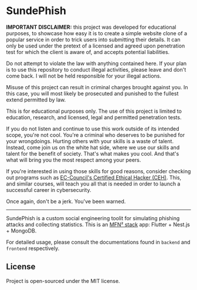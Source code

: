 # SundePhish

**IMPORTANT DISCLAIMER:** this project was developed for educational purposes, to showcase how easy it is to create a simple website clone of a popular service in order to trick users into submitting their details. It can only be used under the pretext of a licensed and agreed upon penetration test for which the client is aware of, and accepts potential liabilities.

Do not attempt to violate the law with anything contained here. If your plan is to use this repository to conduct illegal activities, please leave and don't come back. I will not be held responsible for your illegal actions.

Misuse of this project can result in criminal charges brought against you. In this case, you will most likely be prosecuted and punished to the fullest extend permitted by law.

This is for educational purposes only. The use of this project is limited to education, research, and licensed, legal and permitted penetration tests.

If you do not listen and continue to use this work outside of its intended scope, you're not cool. You're a criminal who deserves to be punished for your wrongdoings. Hurting others with your skills is a waste of talent. Instead, come join us on the white hat side, where we use our skills and talent for the benefit of society. That's what makes you cool. And that's what will bring you the most respect among your peers.

If you're interested in using those skills for good reasons, consider checking out programs such as [EC-Council's Certified Ethical Hacker (CEH)](https://www.eccouncil.org/programs/certified-ethical-hacker-ceh/). This, and similar courses, will teach you all that is needed in order to launch a successful career in cybersecurity.

Once again, don't be a jerk. You've been warned.

---

SundePhish is a custom social engineering toolit for simulating phishing attacks and collecting statistics. This is an [MFN² stack](https://twitter.com/peteralexbizjak/status/1520672816294735873?s=20&t=y2s_f4PLmkvlo4mo-jzNZw) app: Flutter + Nest.js + MongoDB.

For detailed usage, please consult the documentations found in `backend` and `frontend` respectively.

## License

Project is open-sourced under the MIT license.
